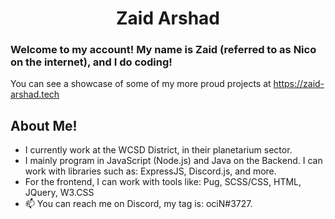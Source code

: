<div>
  <h1 align="center">Zaid Arshad</h1>
  </div>
  
### Welcome to my account! My name is Zaid (referred to as Nico on the internet), and I do coding!
You can see a showcase of some of my more proud projects at https://zaid-arshad.tech

## About Me!
- I currently work at the WCSD District, in their planetarium sector.
- I mainly program in JavaScript (Node.js) and Java on the Backend. I can work with libraries such as: ExpressJS, Discord.js, and more.
- For the frontend, I can work with tools like: Pug, SCSS/CSS, HTML, JQuery, W3.CSS
- 📫 You can reach me on Discord, my tag is: ociN#3727.
